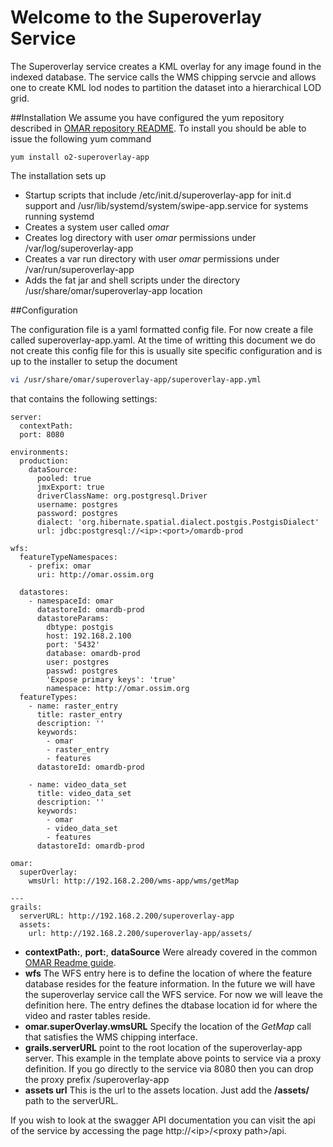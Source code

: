 # Welcome to the Superoverlay Service

The Superoverlay service creates a KML overlay for any image found in the indexed database.  The service calls the WMS chipping servcie and allows one to create KML lod nodes to partition the dataset into a hierarchical LOD grid.

##Installation
We assume you have configured the yum repository described in [OMAR repository README](../..).  To install you should be able to issue the following yum command

```yum
yum install o2-superoverlay-app
```
The installation sets up

* Startup scripts that include /etc/init.d/superoverlay-app for init.d support and /usr/lib/systemd/system/swipe-app.service for systems running systemd
* Creates a system user called *omar*
* Creates log directory with user *omar* permissions under /var/log/superoverlay-app
* Creates a var run directory with user *omar* permissions under /var/run/superoverlay-app
* Adds the fat jar and shell scripts under the directory /usr/share/omar/superoverlay-app location

##Configuration

The configuration file is a yaml formatted config file.   For now create a file called superoverlay-app.yaml.  At the time of writting this document we do not create this config file for this is usually site specific configuration and is up to the installer to setup the document

```bash
vi /usr/share/omar/superoverlay-app/superoverlay-app.yml
```

that contains the following settings:

```
server:
  contextPath:
  port: 8080

environments:
  production:
    dataSource:
      pooled: true
      jmxExport: true
      driverClassName: org.postgresql.Driver
      username: postgres
      password: postgres
      dialect: 'org.hibernate.spatial.dialect.postgis.PostgisDialect'
      url: jdbc:postgresql://<ip>:<port>/omardb-prod

wfs:
  featureTypeNamespaces:
    - prefix: omar
      uri: http://omar.ossim.org

  datastores:
    - namespaceId: omar
      datastoreId: omardb-prod
      datastoreParams:
        dbtype: postgis
        host: 192.168.2.100
        port: '5432'
        database: omardb-prod
        user: postgres
        passwd: postgres
        'Expose primary keys': 'true'
        namespace: http://omar.ossim.org
  featureTypes:
    - name: raster_entry
      title: raster_entry
      description: ''
      keywords:
        - omar
        - raster_entry
        - features
      datastoreId: omardb-prod

    - name: video_data_set
      title: video_data_set
      description: ''
      keywords:
        - omar
        - video_data_set
        - features
      datastoreId: omardb-prod

omar:
  superOverlay:
    wmsUrl: http://192.168.2.200/wms-app/wms/getMap

---
grails:
  serverURL: http://192.168.2.200/superoverlay-app
  assets:
    url: http://192.168.2.200/superoverlay-app/assets/
```

* **contextPath:**, **port:**, **dataSource** Were already covered in the common [OMAR Readme guide](../..).
* **wfs** The WFS entry here is to define the location of where the feature database resides for the feature information.  In the future we will have the superoverlay service call the WFS service. For now we will leave the definition here.  The entry defines the dtabase location id for where the video and raster tables reside.
* **omar.superOverlay.wmsURL** Specify the location of the *GetMap* call that satisfies the WMS chipping interface.
* **grails.serverURL** point to the root location of the superoverlay-app server. This example in the template above points to service via a proxy definition.  If you go directly to the service via 8080 then you can drop the proxy prefix /superoverlay-app
* **assets url** This is the url to the assets location.  Just add the **/assets/** path to the serverURL.

If you wish to look at the swagger API documentation you can visit the api of the service by accessing the page http://\<ip>/\<proxy path>/api.
